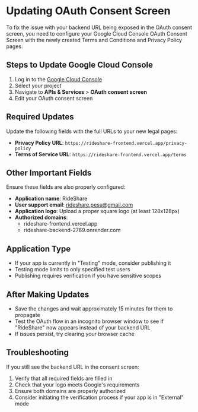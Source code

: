 # Updating OAuth Consent Screen

To fix the issue with your backend URL being exposed in the OAuth consent screen, you need to configure your Google Cloud Console OAuth Consent Screen with the newly created Terms and Conditions and Privacy Policy pages.

## Steps to Update Google Cloud Console

1. Log in to the [Google Cloud Console](https://console.cloud.google.com/)
2. Select your project
3. Navigate to **APIs & Services** > **OAuth consent screen**
4. Edit your OAuth consent screen

## Required Updates

Update the following fields with the full URLs to your new legal pages:

- **Privacy Policy URL**: `https://rideshare-frontend.vercel.app/privacy-policy`
- **Terms of Service URL**: `https://rideshare-frontend.vercel.app/terms`

## Other Important Fields

Ensure these fields are also properly configured:

- **Application name**: RideShare
- **User support email**: rideshare.pesu@gmail.com
- **Application logo**: Upload a proper square logo (at least 128x128px)
- **Authorized domains**: 
  - rideshare-frontend.vercel.app
  - rideshare-backend-2789.onrender.com

## Application Type

- If your app is currently in "Testing" mode, consider publishing it
- Testing mode limits to only specified test users
- Publishing requires verification if you have sensitive scopes

## After Making Updates

- Save the changes and wait approximately 15 minutes for them to propagate
- Test the OAuth flow in an incognito browser window to see if "RideShare" now appears instead of your backend URL
- If issues persist, try clearing your browser cache

## Troubleshooting

If you still see the backend URL in the consent screen:
1. Verify that all required fields are filled in
2. Check that your logo meets Google's requirements
3. Ensure both domains are properly authorized
4. Consider initiating the verification process if your app is in "External" mode 